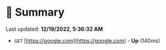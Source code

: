 # 📖 Summary
Last updated: **12/19/2022, 5:36:32 AM**

- `GET` [https://google.com](https://google.com) - **Up** (140ms)
